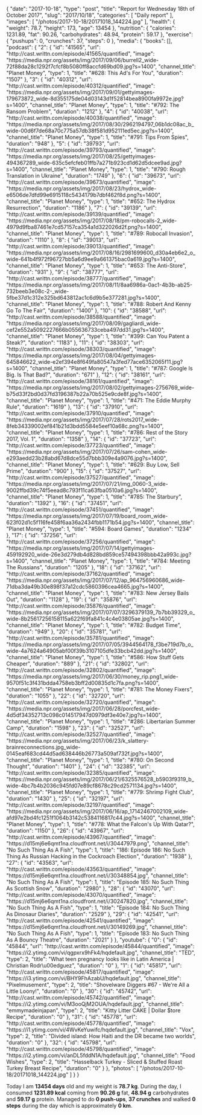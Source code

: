 {
    "date": "2017-10-18",
    "type": "post",
    "title": "Report for Wednesday 18th of October 2017",
    "slug": "2017\/10\/18",
    "categories": [
        "Daily report"
    ],
    "images": [
        "\/photos\/2017-10-18\/20171018_144224.jpg"
    ],
    "health": {
        "weight": 78.7,
        "height": 173,
        "age": 13454
    },
    "nutrition": {
        "calories": 1231.89,
        "fat": 90.26,
        "carbohydrates": 48.94,
        "protein": 59.17
    },
    "exercise": {
        "pushups": 0,
        "crunches": 37,
        "steps": 0
    },
    "media": {
        "books": [],
        "podcast": {
            "2": {
                "id": "41565",
                "url": "http:\/\/cast.writtn.com\/episode\/41565\/quantified",
                "image": "https:\/\/media.npr.org\/assets\/img\/2017\/09\/06\/burrell2_wide-72f88da28c1292f7cfcf8b5080ff8accfd69bd09.jpg?s=1400",
                "channel_title": "Planet Money",
                "type": 1,
                "title": "#628: This Ad's For You",
                "duration": "1507"
            },
            "3": {
                "id": "40312",
                "url": "http:\/\/cast.writtn.com\/episode\/40312\/quantified",
                "image": "https:\/\/media.npr.org\/assets\/img\/2017\/09\/01\/gettyimages-179673872_wide-8d355175de04d03143d1f52814bea8900fa9972e.jpg?s=1400",
                "channel_title": "Planet Money",
                "type": 1,
                "title": "#792: The Ransom Problem",
                "duration": "1212"
            },
            "4": {
                "id": "40038",
                "url": "http:\/\/cast.writtn.com\/episode\/40038\/quantified",
                "image": "https:\/\/media.npr.org\/assets\/img\/2017\/08\/30\/2962194797_06b1dc08ac_b_wide-00d6f7de68a70c775a57db38f581d952111ed5ec.jpg?s=1400",
                "channel_title": "Planet Money",
                "type": 1,
                "title": "#791: Tips From Spies",
                "duration": "948"
            },
            "5": {
                "id": "39793",
                "url": "http:\/\/cast.writtn.com\/episode\/39793\/quantified",
                "image": "https:\/\/media.npr.org\/assets\/img\/2017\/08\/25\/gettyimages-494367289_wide-635c5efcfeb01ffb7a271b923cd1d62d5dcee9ad.jpg?s=1400",
                "channel_title": "Planet Money",
                "type": 1,
                "title": "#790: Rough Translation in Ukraine",
                "duration": "1749"
            },
            "6": {
                "id": "39673",
                "url": "http:\/\/cast.writtn.com\/episode\/39673\/quantified",
                "image": "https:\/\/media.npr.org\/assets\/img\/2017\/08\/23\/hydrox_wide-e6506de7dfd99e6915118c5434179b7dbf462f8d.png?s=1400",
                "channel_title": "Planet Money",
                "type": 1,
                "title": "#652: The Hydrox Resurrection",
                "duration": "1186"
            },
            "7": {
                "id": "39139",
                "url": "http:\/\/cast.writtn.com\/episode\/39139\/quantified",
                "image": "https:\/\/media.npr.org\/assets\/img\/2017\/08\/18\/pm-robocalls-2_wide-4979d9fba87461e7cd57157ca354a1d322026d2f.png?s=1400",
                "channel_title": "Planet Money",
                "type": 1,
                "title": "#789: Robocall Invasion",
                "duration": "1110"
            },
            "8": {
                "id": "39013",
                "url": "http:\/\/cast.writtn.com\/episode\/39013\/quantified",
                "image": "https:\/\/media.npr.org\/assets\/img\/2017\/08\/16\/2981699600_d30a4eb6e2_o_wide-641b4f972f96727bb5a6d9ee9a661375bac0a619.jpg?s=1400",
                "channel_title": "Planet Money",
                "type": 1,
                "title": "#653: The Anti-Store",
                "duration": "931"
            },
            "9": {
                "id": "38777",
                "url": "http:\/\/cast.writtn.com\/episode\/38777\/quantified",
                "image": "https:\/\/media.npr.org\/assets\/img\/2017\/08\/11\/8aa6986a-0ac1-4b3b-ab25-732beeb3e08c-2-_wide-5fbe37d1c312e325bd643812ac1c6d9b5e377281.jpg?s=1400",
                "channel_title": "Planet Money",
                "type": 1,
                "title": "#788: Robert And Kenny Go To The Fair",
                "duration": "1400"
            },
            "10": {
                "id": "38588",
                "url": "http:\/\/cast.writtn.com\/episode\/38588\/quantified",
                "image": "https:\/\/media.npr.org\/assets\/img\/2017\/08\/09\/gagliardi_wide-cef2e552a5092227666b055636733ceba497dd31.jpg?s=1400",
                "channel_title": "Planet Money",
                "type": 1,
                "title": "#399: Can You Patent a Steak?",
                "duration": "1183"
            },
            "11": {
                "id": "38303",
                "url": "http:\/\/cast.writtn.com\/episode\/38303\/quantified",
                "image": "https:\/\/media.npr.org\/assets\/img\/2017\/08\/04\/gettyimages-645846622_wide-e2ef394e8f649fa80547a3fed77ace6352065f11.jpg?s=1400",
                "channel_title": "Planet Money",
                "type": 1,
                "title": "#787: Google Is Big. Is That Bad?",
                "duration": "671"
            },
            "12": {
                "id": "38161",
                "url": "http:\/\/cast.writtn.com\/episode\/38161\/quantified",
                "image": "https:\/\/media.npr.org\/assets\/img\/2017\/08\/02\/gettyimages-2756769_wide-b75d33f2bd0d37fd3196387b22a70b525e9cde8f.jpg?s=1400",
                "channel_title": "Planet Money",
                "type": 1,
                "title": "#471: The Eddie Murphy Rule",
                "duration": "1619"
            },
            "13": {
                "id": "37910",
                "url": "http:\/\/cast.writtn.com\/episode\/37910\/quantified",
                "image": "https:\/\/media.npr.org\/assets\/img\/2017\/07\/28\/rots2017_wide-8feb34339002ef841b21d3bdd5584e5eef10a68c.png?s=1400",
                "channel_title": "Planet Money",
                "type": 1,
                "title": "#786: Rest of the Story 2017, Vol. 1",
                "duration": "1358"
            },
            "14": {
                "id": "37723",
                "url": "http:\/\/cast.writtn.com\/episode\/37723\/quantified",
                "image": "https:\/\/media.npr.org\/assets\/img\/2017\/07\/26\/sam-cohen_wide-e293aedd23b28abd67d8dce55d7bbb309e4a9076.jpg?s=1400",
                "channel_title": "Planet Money",
                "type": 1,
                "title": "#629: Buy Low, Sell Prime",
                "duration": "900"
            },
            "15": {
                "id": "37527",
                "url": "http:\/\/cast.writtn.com\/episode\/37527\/quantified",
                "image": "https:\/\/media.npr.org\/assets\/img\/2017\/07\/21\/img_0060-3_wide-9002ffbd39c74f5eead8c793f11ca63fba0510a6.jpg?s=1400",
                "channel_title": "Planet Money",
                "type": 1,
                "title": "#785: The Starbury",
                "duration": "1392"
            },
            "16": {
                "id": "37451",
                "url": "http:\/\/cast.writtn.com\/episode\/37451\/quantified",
                "image": "https:\/\/media.npr.org\/assets\/img\/2017\/07\/19\/board_room_wide-623f02d1c5f116fe458f6aa36a2434fbb1171b54.jpg?s=1400",
                "channel_title": "Planet Money",
                "type": 1,
                "title": "#594: Board Games",
                "duration": "1234"
            },
            "17": {
                "id": "37256",
                "url": "http:\/\/cast.writtn.com\/episode\/37256\/quantified",
                "image": "https:\/\/media.npr.org\/assets\/img\/2017\/07\/14\/gettyimages-459192920_wide-26e3d279db4d828bd859ce57494398bbb42a993c.jpg?s=1400",
                "channel_title": "Planet Money",
                "type": 1,
                "title": "#784: Meeting The Russians",
                "duration": "1205"
            },
            "18": {
                "id": "37162",
                "url": "http:\/\/cast.writtn.com\/episode\/37162\/quantified",
                "image": "https:\/\/media.npr.org\/assets\/img\/2017\/07\/12\/ap_964756960686_wide-71dba3da49b30e898f37a12cdc5860396cea4665.jpg?s=1400",
                "channel_title": "Planet Money",
                "type": 1,
                "title": "#783: New Jersey Bails Out",
                "duration": "1128"
            },
            "19": {
                "id": "35876",
                "url": "http:\/\/cast.writtn.com\/episode\/35876\/quantified",
                "image": "https:\/\/media.npr.org\/assets\/img\/2017\/07\/07\/3296379139_7b7bb39329_o_wide-8b25617256158115a622f69fa841c4c4e03805ae.jpg?s=1400",
                "channel_title": "Planet Money",
                "type": 1,
                "title": "#782: Budget Time",
                "duration": "949"
            },
            "20": {
                "id": "35781",
                "url": "http:\/\/cast.writtn.com\/episode\/35781\/quantified",
                "image": "https:\/\/media.npr.org\/assets\/img\/2017\/07\/05\/3944564178_f3be719d7b_o_wide-4a7624a64905abf00f39b3107105dfe33bcb42dd.jpg?s=1400",
                "channel_title": "Planet Money",
                "type": 1,
                "title": "#586: How Stuff Gets Cheaper",
                "duration": "889"
            },
            "21": {
                "id": "32802",
                "url": "http:\/\/cast.writtn.com\/episode\/32802\/quantified",
                "image": "https:\/\/media.npr.org\/assets\/img\/2017\/06\/30\/money_rip.png1_wide-9570f51c3f431bdda4758eb3bff2d00835d1c7fa.png?s=1400",
                "channel_title": "Planet Money",
                "type": 1,
                "title": "#781: The Money Fixers",
                "duration": "1055"
            },
            "22": {
                "id": "32720",
                "url": "http:\/\/cast.writtn.com\/episode\/32720\/quantified",
                "image": "https:\/\/media.npr.org\/assets\/img\/2017\/06\/28\/porcfest_wide-4d5df34352713c098c014517947d0979df3e40e7.jpg?s=1400",
                "channel_title": "Planet Money",
                "type": 1,
                "title": "#286: Libertarian Summer Camp",
                "duration": "1598"
            },
            "23": {
                "id": "32527",
                "url": "http:\/\/cast.writtn.com\/episode\/32527\/quantified",
                "image": "https:\/\/media.npr.org\/assets\/img\/2017\/06\/23\/k_slattery-brainreconnections.jpg_wide-0145eaf683cd44d5ad638446b26773a509af732f.jpg?s=1400",
                "channel_title": "Planet Money",
                "type": 1,
                "title": "#780: On Second Thought",
                "duration": "1401"
            },
            "24": {
                "id": "32385",
                "url": "http:\/\/cast.writtn.com\/episode\/32385\/quantified",
                "image": "https:\/\/media.npr.org\/assets\/img\/2017\/06\/21\/6325576528_b5903f9319_b_wide-4bc7b4b2036c945fd07e89cf8678c29cd2571134.jpg?s=1400",
                "channel_title": "Planet Money",
                "type": 1,
                "title": "#779: Shrimp Fight Club",
                "duration": "1430"
            },
            "25": {
                "id": "32197",
                "url": "http:\/\/cast.writtn.com\/episode\/32197\/quantified",
                "image": "https:\/\/media.npr.org\/assets\/img\/2017\/06\/16\/ap_17142467002109_wide-afd97e2bd4fc1251f1064b3142c5384116817c44.jpg?s=1400",
                "channel_title": "Planet Money",
                "type": 1,
                "title": "#778: What the Falcon's Up With Qatar?",
                "duration": "1150"
            },
            "26": {
                "id": "43967",
                "url": "http:\/\/cast.writtn.com\/episode\/43967\/quantified",
                "image": "https:\/\/d15mj6e6qmt1na.cloudfront.net\/i\/30447979.png",
                "channel_title": "No Such Thing As A Fish",
                "type": 1,
                "title": "186: Episode 186: No Such Thing As Russian Hacking in the Cockroach Election",
                "duration": "1938"
            },
            "27": {
                "id": "43563",
                "url": "http:\/\/cast.writtn.com\/episode\/43563\/quantified",
                "image": "https:\/\/d15mj6e6qmt1na.cloudfront.net\/i\/30348854.jpg",
                "channel_title": "No Such Thing As A Fish",
                "type": 1,
                "title": "Episode 185: No Such Thing As Scottish Snow",
                "duration": "2980"
            },
            "28": {
                "id": "43070",
                "url": "http:\/\/cast.writtn.com\/episode\/43070\/quantified",
                "image": "https:\/\/d15mj6e6qmt1na.cloudfront.net\/i\/30247820.jpg",
                "channel_title": "No Such Thing As A Fish",
                "type": 1,
                "title": "Episode 184: No Such Thing As Dinosaur Diaries",
                "duration": "2529"
            },
            "29": {
                "id": "42541",
                "url": "http:\/\/cast.writtn.com\/episode\/42541\/quantified",
                "image": "https:\/\/d15mj6e6qmt1na.cloudfront.net\/i\/30149269.jpg",
                "channel_title": "No Such Thing As A Fish",
                "type": 1,
                "title": "Episode 183: No Such Thing As A Bouncy Theatre",
                "duration": "2021"
            }
        },
        "youtube": {
            "0": {
                "id": "45844",
                "url": "http:\/\/cast.writtn.com\/episode\/45844\/quantified",
                "image": "https:\/\/i2.ytimg.com\/vi\/qgpxrx9hFk4\/hqdefault.jpg",
                "channel_title": "TED",
                "type": 2,
                "title": "What teen pregnancy looks like in Latin America | Christian Rodr\u00edguez",
                "duration": "0"
            },
            "1": {
                "id": "45817",
                "url": "http:\/\/cast.writtn.com\/episode\/45817\/quantified",
                "image": "https:\/\/i3.ytimg.com\/vi\/BHY9FhAzabU\/hqdefault.jpg",
                "channel_title": "Pixelmusement",
                "type": 2,
                "title": "Shovelware Diggers #67 - We're All a Little Loony!",
                "duration": "0"
            },
            "30": {
                "id": "45742",
                "url": "http:\/\/cast.writtn.com\/episode\/45742\/quantified",
                "image": "https:\/\/i2.ytimg.com\/vi\/M3ooQjM2OUA\/hqdefault.jpg",
                "channel_title": "emmymadeinjapan",
                "type": 2,
                "title": "Kitty Litter CAKE | Dollar $tore Recipe",
                "duration": "0"
            },
            "31": {
                "id": "45778",
                "url": "http:\/\/cast.writtn.com\/episode\/45778\/quantified",
                "image": "https:\/\/i1.ytimg.com\/vi\/4WvKeYuwifc\/hqdefault.jpg",
                "channel_title": "Vox",
                "type": 2,
                "title": "Divided island: How Haiti and the DR became two worlds",
                "duration": "0"
            },
            "32": {
                "id": "45798",
                "url": "http:\/\/cast.writtn.com\/episode\/45798\/quantified",
                "image": "https:\/\/i2.ytimg.com\/vi\/anDL5fddN1A\/hqdefault.jpg",
                "channel_title": "Food Wishes",
                "type": 2,
                "title": "Hasselback Turkey - Sliced & Stuffed Roast Turkey Breast Recipe",
                "duration": "0"
            }
        },
        "photos": [
            "\/photos\/2017-10-18\/20171018_144224.jpg"
        ]
    }
}

Today I am <strong>13454 days</strong> old and my weight is <strong>78.7 kg</strong>. During the day, I consumed <strong>1231.89 kcal</strong> coming from <strong>90.26 g</strong> fat, <strong>48.94 g</strong> carbohydrates and <strong>59.17 g</strong> protein. Managed to do <strong>0 push-ups</strong>, <strong>37 crunches</strong> and walked <strong>0 steps</strong> during the day which is approximately <strong>0 km</strong>.